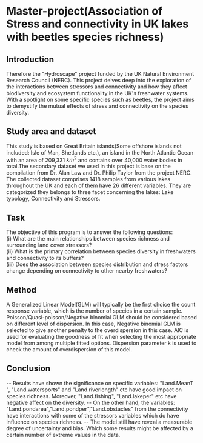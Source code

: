 # Master-project(Association of Stress and connectivity in UK lakes with beetles species richness)

## Introduction
  Therefore the "Hydroscape" project funded by the UK Natural Environment Research Council (NERC). This project delves deep into the exploration of the interactions between stressors and connectivity and how they affect biodiversity and ecosystem functionality in the UK's freshwater systems. With a spotlight on some specific species such as beetles, the project aims to demystify the mutual effects of stress and connectivity on the species diversity. 

## Study area and dataset
  This study is based on Great Britain islands(Some offshore islands not included: Isle of Man, Shetlands etc.), an island in the North Atlantic Ocean with an area of 209,331 $km^2$ and contains over 40,000 water bodies in total.The secondary dataset we used in this project is base on the compilation from Dr. Alan Law and Dr. Philip Taylor from the project NERC. The collected dataset comprises 1418 samples from various lakes throughout the UK and each of them have 26 different variables. They are categorized they belongs to three facet concerning the lakes: Lake typology, Connectivity and Stressors.

## Task
  The objective of this program is to answer the following questions:  
   (i) What are the main relationships between species richness and surrounding land cover stressors?  
   (ii) What is the primary correlation between species diversity in freshwaters and connectivity to its buffers?  
   (iii) Does the association between species distribution and stress factors change depending on connectivity to other nearby freshwaters?  

## Method
  A Generalized Linear Model(GLM) will typically be the first choice the count response variable, which is the number of species in a certain sample. Poisson/Quasi-poisson/Negative binomial GLM should be considered based on different level of dispersion. In this case, Negative binomial GLM is selected to give another penalty to the overdispersion in this case. AIC is used for evaluating the goodness of fit when selecting the most appropriate model from among multiple fitted options. Dispersion parameter k is used to check the amount of overdispersion of this model.

## Conclusion
-- Results have shown the significance on specific variables: "Land.MeanT ", "Land.watersports" and "Land.riverlength" etc have good impact on species richness. Moreover, "Land.fishing", "Land.lakeper" etc have negative affect on the diversity. 
-- On the other hand, the variables: "Land.pondarea","Land.pondper","Land.obstacles" from the connectivity have interactions with some of the stressors variables which do have influence on species richness.
-- The model still have reveal a measurable degree of uncertainty and bias. Which some results might be affected by a certain number of extreme values in the data.

